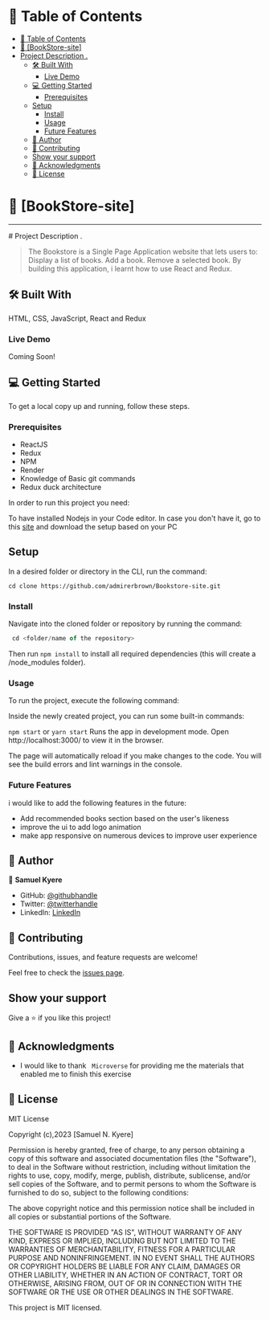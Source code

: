 

<div align="center">
  <!-- You are encouraged to replace this logo with your own! Otherwise you can also remove it. -->

  
</div>

<!-- TABLE OF CONTENTS -->

# 📗 Table of Contents

- [📗 Table of Contents](#-table-of-contents)
- [📖 \[BookStore-site\] ](#-bookstore-site-)
- [Project Description .](#project-description-)
  - [🛠 Built With ](#-built-with-)
    - [Live Demo ](#live-demo-)
  - [💻 Getting Started ](#-getting-started-)
    - [Prerequisites](#prerequisites)
  - [Setup](#setup)
    - [Install](#install)
    - [Usage](#usage)
    - [Future Features](#future-features)
  - [👥 Author ](#-author-)
  - [🤝 Contributing ](#-contributing-)
  - [Show your support ](#show-your-support-)
  - [🙏 Acknowledgments ](#-acknowledgments-)
  - [📝 License ](#-license-)

<!-- PROJECT DESCRIPTION -->

# 📖 [BookStore-site] <a name="about-project"></a>
<hr>
# Project Description .

> The Bookstore is a Single Page Application website that lets users to: 
Display a list of books.
Add a book.
Remove a selected book.
By building this application, i learnt how to use React and Redux.

## 🛠 Built With <a name="built-with">
HTML, CSS, JavaScript, React and Redux
</a>

### Live Demo <a name="Live-Demo"></a>
Coming Soon!
<br>

<!-- GETTING STARTED -->

## 💻 Getting Started <a name="getting-started"></a>

To get a local copy up and running, follow these steps.

### Prerequisites
- ReactJS
- Redux
- NPM
- Render
- Knowledge of Basic git commands
- Redux duck architecture

In order to run this project you need:

To have installed Nodejs in your Code editor. In case you don't have it, go to this [site](https://nodejs.org/en/) and download the setup based on your PC

## Setup
In a desired folder or directory in the CLI, run the command:

```JavaScipt
cd clone https://github.com/admirerbrown/Bookstore-site.git
```

### Install

Navigate into the cloned folder or repository by running the command:
```JavaScript
 cd <folder/name of the repository>
 ```
Then run ```npm install``` to install all required dependencies (this will create a /node_modules folder).

### Usage

To run the project, execute the following command:

Inside the newly created project, you can run some built-in commands:

```npm start``` or ```yarn start```
Runs the app in development mode.
Open http://localhost:3000/ to view it in the browser.

The page will automatically reload if you make changes to the code.
You will see the build errors and lint warnings in the console.

<!-- Future Features -->
### Future Features
i would like to add the following features in the future:
- Add recommended books section based on the user's likeness
- improve the ui to add logo animation
- make app responsive on numerous devices to improve user experience

<!-- AUTHORS -->

## 👥 Author <a name="authors"></a>

👤 **Samuel Kyere**

- GitHub: [@githubhandle](https://github.com/admirerbrown)
- Twitter: [@twitterhandle](https://twitter.com/brown_admirer)
- LinkedIn: [LinkedIn]()

<!-- CONTRIBUTING -->

## 🤝 Contributing <a name="contributing"></a>

Contributions, issues, and feature requests are welcome!

Feel free to check the [issues page](https://github.com/admirerbrown/Bookstore-site/issues).

## Show your support <a name="support"></a>

Give a ⭐️ if you like this project!

<!-- ACKNOWLEDGEMENTS -->

## 🙏 Acknowledgments <a name="acknowledgements"></a>

- I would like to thank ``` Microverse``` for providing me the materials that enabled me to finish this exercise

<!-- LICENSE -->

## 📝 License <a name="license"></a>

MIT License

Copyright (c),2023 [Samuel N. Kyere]

Permission is hereby granted, free of charge, to any person obtaining a copy of this software and associated documentation files (the "Software"), to deal in the Software without restriction, including without limitation the rights to use, copy, modify, merge, publish, distribute, sublicense, and/or sell copies of the Software, and to permit persons to whom the Software is furnished to do so, subject to the following conditions:

The above copyright notice and this permission notice shall be included in all copies or substantial portions of the Software.

THE SOFTWARE IS PROVIDED "AS IS", WITHOUT WARRANTY OF ANY KIND, EXPRESS OR IMPLIED, INCLUDING BUT NOT LIMITED TO THE WARRANTIES OF MERCHANTABILITY, FITNESS FOR A PARTICULAR PURPOSE AND NONINFRINGEMENT. IN NO EVENT SHALL THE AUTHORS OR COPYRIGHT HOLDERS BE LIABLE FOR ANY CLAIM, DAMAGES OR OTHER LIABILITY, WHETHER IN AN ACTION OF CONTRACT, TORT OR OTHERWISE, ARISING FROM, OUT OF OR IN CONNECTION WITH THE SOFTWARE OR THE USE OR OTHER DEALINGS IN THE SOFTWARE.

This project is MIT licensed.
